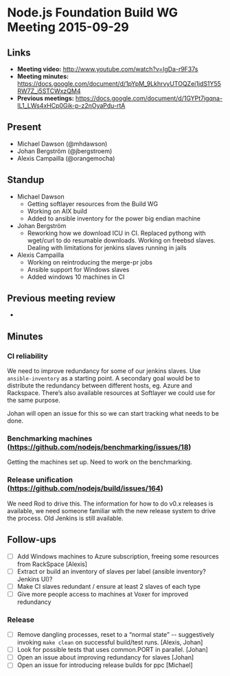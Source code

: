 # Node.js Foundation Build WG Meeting 2015-09-29

## Links

* **Meeting video:** http://www.youtube.com/watch?v=lgDa-r9F37s
* **Meeting minutes:** https://docs.google.com/document/d/1pYpM_9LkhrvyUTOQZei1jdS1Y55RW7Z_i5STCWxzQM4
* **Previous meetings:** https://docs.google.com/document/d/1GYPt7igqna-lL1_LWs4xHCp0Gik-p-z2nOyaPdu-rtA

## Present

* Michael Dawson (@mhdawson)
* Johan Bergström (@jbergstroem)
* Alexis Campailla (@orangemocha)

## Standup

* Michael Dawson
  * Getting softlayer resources from the Build WG
  * Working on AIX build
  * Added to ansible inventory for the power big endian machine
* Johan Bergström
  * Reworking how we download ICU in CI. Replaced pythong with wget/curl to do
    resumable downloads. Working on freebsd slaves. Dealing with limitations
    for jenkins slaves running in jails
* Alexis Campailla
  * Working on reintroducing the merge-pr jobs
  * Ansible support for Windows slaves
  * Added windows 10 machines in CI

## Previous meeting review

*

## Minutes

### CI reliability

We need to improve redundancy for some of our jenkins slaves. Use
`ansible-inventory` as a starting point. A secondary goal would be to distribute
the redundancy between different hosts, eg. Azure and Rackspace. There’s also
available resources at Softlayer we could use for the same purpose.

Johan will open an issue for this so we can start tracking what needs to be
done.

### Benchmarking machines (https://github.com/nodejs/benchmarking/issues/18)

Getting the machines set up. Need to work on the benchmarking.

### Release unification (https://github.com/nodejs/build/issues/164)

We need Rod to drive this. The information for how to do v0.x releases is
available, we need someone familiar with the new release system to drive the
process. Old Jenkins is still available.

## Follow-ups

* [ ] Add Windows machines to Azure subscription, freeing some resources from
  RackSpace \[Alexis\]
* [ ] Extract or build an inventory of slaves per label (ansible inventory?
  Jenkins UI)?
* [ ] Make CI slaves redundant / ensure at least 2 slaves of each type
* [ ] Give more people access to machines at Voxer for improved redundancy

### Release

* [ ] Remove dangling processes, reset to a “normal state” -- suggestively
  invoking `make clean` on successful build/test runs. \[Alexis, Johan\]
* [ ] Look for possible tests that uses common.PORT in parallel. \[Johan\]
* [ ] Open an issue about improving redundancy for slaves \[Johan\]
* [ ] Open an issue for introducing release builds for ppc \[Michael\]

